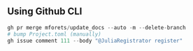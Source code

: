 ## Using Github CLI

```julia
gh pr merge mforets/update_docs --auto -m --delete-branch
# bump Project.toml (manually)
gh issue comment 111 --body "@JuliaRegistrator register"
```
